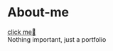 # About-me<br>
<a href="https://github.com/AtomCode01/comic_portfolio/">click me🥹</a><br>
Nothing important, just a portfolio
